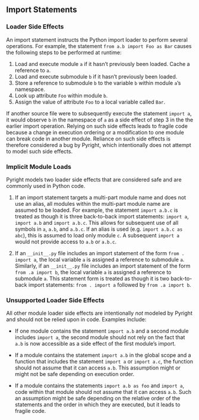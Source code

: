 ## Import Statements

### Loader Side Effects

An import statement instructs the Python import loader to perform several operations. For example, the statement `from a.b import Foo as Bar` causes the following steps to be performed at runtime:
1. Load and execute module `a` if it hasn’t previously been loaded. Cache a reference to `a`.
2. Load and execute submodule `b` if it hasn’t previously been loaded.
3. Store a reference to submodule `b` to the variable `b` within module `a`’s namespace.
4. Look up attribute `Foo` within module `b`.
5. Assign the value of attribute `Foo` to a local variable called `Bar`.

If another source file were to subsequently execute the statement `import a`, it would observe `b` in the namespace of `a` as a side effect of step 3 in the the earlier import operation. Relying on such side effects leads to fragile code because a change in execution ordering or a modification to one module can break code in another module. Reliance on such side effects is therefore considered a bug by Pyright, which intentionally does not attempt to model such side effects.

### Implicit Module Loads

Pyright models two loader side effects that are considered safe and are commonly used in Python code.

1. If an import statement targets a multi-part module name and does not use an alias, all modules within the multi-part module name are assumed to be loaded. For example, the statement `import a.b.c` is treated as though it is three back-to-back import statements: `import a`, `import a.b` and `import a.b.c`. This allows for subsequent use of all symbols in `a`, `a.b`, and `a.b.c`. If an alias is used (e.g. `import a.b.c as abc`), this is assumed to load only module `c`. A subsequent `import a` would not provide access to `a.b` or `a.b.c`.

2. If an `__init__.py` file includes an import statement of the form `from . import a`, the local variable `a` is assigned a reference to submodule `a`. Similarly, if an `__init__.py` file includes an import statement of the form `from .a import b`, the local variable `a` is assigned a reference to submodule `a`. This statement form is treated as though it is two back-to-back import statements: `from . import a` followed by `from .a import b`.


### Unsupported Loader Side Effects

All other module loader side effects are intentionally _not_ modeled by Pyright and should not be relied upon in code. Examples include:

- If one module contains the statement `import a.b` and a second module includes `import a`, the second module should not rely on the fact that `a.b` is now accessible as a side effect of the first module’s import.

- If a module contains the statement `import a.b` in the global scope and a function that includes the statement `import a` or `import a.c`, the function should not assume that it can access `a.b`. This assumption might or might not be safe depending on execution order.

- If a module contains the statements `import a.b as foo` and `import a`, code within that module should not assume that it can access `a.b`. Such an assumption might be safe depending on the relative order of the statements and the order in which they are executed, but it leads to fragile code.
